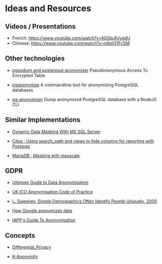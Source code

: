 Ideas and Resources
================================================================================

Videos / Presentations
--------------------------------------------------------------------------------

* French: https://www.youtube.com/watch?v=KGSlp4UygdU
* Chinese: https://www.youtube.com/watch?v=n9atI31FcSM

Other technologies
--------------------------------------------------------------------------------

* [pgsodium and postgresql-anonymizer](https://github.com/michelp/pgsodium/blob/michelp/anonymizer-example/example/PgSodiumAnonymizer.ipynb)
  Pseudononymous Access To Encrypted Table

* [pganonymize](https://github.com/rheinwerk-verlag/pganonymize)
  A commandline tool for anonymizing PostgreSQL databases

* [pg-anonymizer](https://github.com/rap2hpoutre/pg-anonymizer)
  Dump anonymized PostgreSQL database with a NodeJS CLI


Similar Implementations
--------------------------------------------------------------------------------

* [Dynamic Data Masking With MS SQL Server](https://docs.microsoft.com/en-us/sql/relational-databases/security/dynamic-data-masking)

* [Citus : Using search_path and views to hide columns for reporting with Postgres](https://www.citusdata.com/blog/2018/07/03/masking-columns-in-postgresql/)

* [MariaDB : Masking with maxscale](https://mariadb.com/kb/en/mariadb-enterprise/mariadb-maxscale-21-masking/)


GDPR
--------------------------------------------------------------------------------

* [Ultimate Guide to Data Anonymization](https://piwik.pro/blog/the-ultimate-guide-to-data-anonymization-in-analytics/)

* [UK ICO Anonymisation Code of Practice](https://ico.org.uk/media/1061/anonymisation-code.pdf)

* [L. Sweeney, Simple Demographics Often Identify People Uniquely, 2000](https://dataprivacylab.org/projects/identifiability/paper1.pdf)

* [How Google anonymizes data](https://policies.google.com/technologies/anonymization?hl=en)

* [IAPP's Guide To Anonymisation](https://iapp.org/media/pdf/resource_center/Guide_to_Anonymisation.pdf)


Concepts
--------------------------------------------------------------------------------

* [Differential_Privacy](https://en.wikipedia.org/wiki/Differential_Privacy)

* [K-Anonymity](https://en.wikipedia.org/wiki/K-anonymity)
